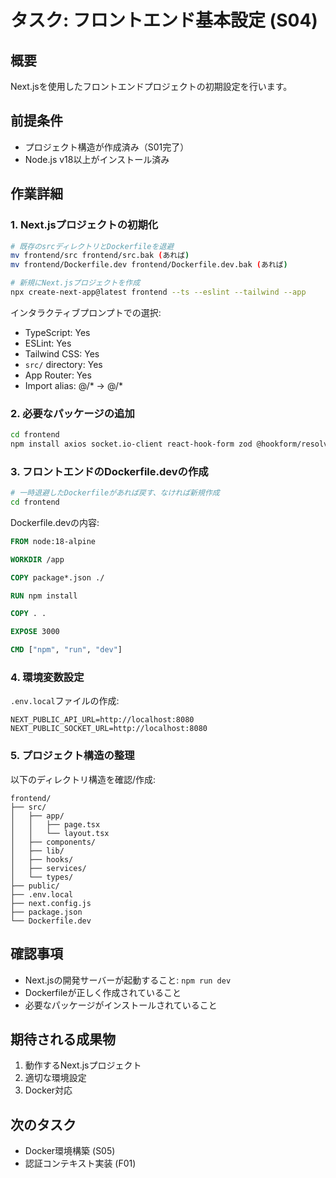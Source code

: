 # タスク: フロントエンド基本設定 (S04)

## 概要
Next.jsを使用したフロントエンドプロジェクトの初期設定を行います。

## 前提条件
- プロジェクト構造が作成済み（S01完了）
- Node.js v18以上がインストール済み

## 作業詳細

### 1. Next.jsプロジェクトの初期化
```bash
# 既存のsrcディレクトリとDockerfileを退避
mv frontend/src frontend/src.bak (あれば)
mv frontend/Dockerfile.dev frontend/Dockerfile.dev.bak (あれば)

# 新規にNext.jsプロジェクトを作成
npx create-next-app@latest frontend --ts --eslint --tailwind --app
```

インタラクティブプロンプトでの選択:
- TypeScript: Yes
- ESLint: Yes
- Tailwind CSS: Yes
- `src/` directory: Yes
- App Router: Yes
- Import alias: @/* → @/*

### 2. 必要なパッケージの追加
```bash
cd frontend
npm install axios socket.io-client react-hook-form zod @hookform/resolvers
```

### 3. フロントエンドのDockerfile.devの作成
```bash
# 一時退避したDockerfileがあれば戻す、なければ新規作成
cd frontend
```

Dockerfile.devの内容:
```dockerfile
FROM node:18-alpine

WORKDIR /app

COPY package*.json ./

RUN npm install

COPY . .

EXPOSE 3000

CMD ["npm", "run", "dev"]
```

### 4. 環境変数設定
`.env.local`ファイルの作成:
```
NEXT_PUBLIC_API_URL=http://localhost:8080
NEXT_PUBLIC_SOCKET_URL=http://localhost:8080
```

### 5. プロジェクト構造の整理
以下のディレクトリ構造を確認/作成:
```
frontend/
├── src/
│   ├── app/
│   │   ├── page.tsx
│   │   └── layout.tsx
│   ├── components/
│   ├── lib/
│   ├── hooks/
│   ├── services/
│   └── types/
├── public/
├── .env.local
├── next.config.js
├── package.json
└── Dockerfile.dev
```

## 確認事項
- Next.jsの開発サーバーが起動すること: `npm run dev`
- Dockerfileが正しく作成されていること
- 必要なパッケージがインストールされていること

## 期待される成果物
1. 動作するNext.jsプロジェクト
2. 適切な環境設定
3. Docker対応

## 次のタスク
- Docker環境構築 (S05)
- 認証コンテキスト実装 (F01) 